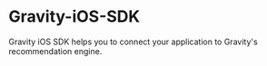 # Gravity-iOS-SDK
Gravity iOS SDK helps you to connect your application to Gravity's recommendation engine.
